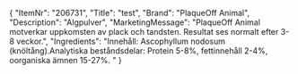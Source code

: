 {
  "ItemNr": "206731",
  "Title": "test",
  "Brand": "PlaqueOff Animal",
  "Description": "Algpulver",
  "MarketingMessage": "PlaqueOff Animal motverkar uppkomsten av plack och tandsten. Resultat ses normalt efter 3-8 veckor.",
  "Ingredients": "Innehåll: Ascophyllum nodosum (knöltång).Analytiska beståndsdelar: Protein 5-8%, fettinnehåll 2-4%, oorganiska ämnen 15-27%. "
}